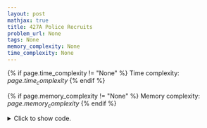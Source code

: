 ```yaml
---
layout: post
mathjax: true
title: 427A Police Recruits
problem_url: None
tags: None
memory_complexity: None
time_complexity: None
---
```




{% if page.time_complexity != "None" %}
Time complexity: ${{ page.time_complexity }}$
{% endif %}

{% if page.memory_complexity != "None" %}
Memory complexity: ${{ page.memory_complexity }}$
{% endif %}

<details>
<summary>
<p style="display:inline">Click to show code.</p>
</summary>
```cpp
{% raw %}
using namespace std;
int main(void)
{
    int n, police = 0, ans = 0, event;
    cin >> n;
    for (int i = 0; i < n; ++i)
    {
        cin >> event;
        if (event > 0)
            police += event;
        else if (event == -1 and police > 0)
            --police;
        else
            ++ans;
    }
    cout << ans << endl;
    return 0;
}

{% endraw %}
```
</details>

